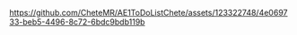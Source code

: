 

https://github.com/CheteMR/AE1ToDoListChete/assets/123322748/4e069733-beb5-4496-8c72-6bdc9bdb119b


